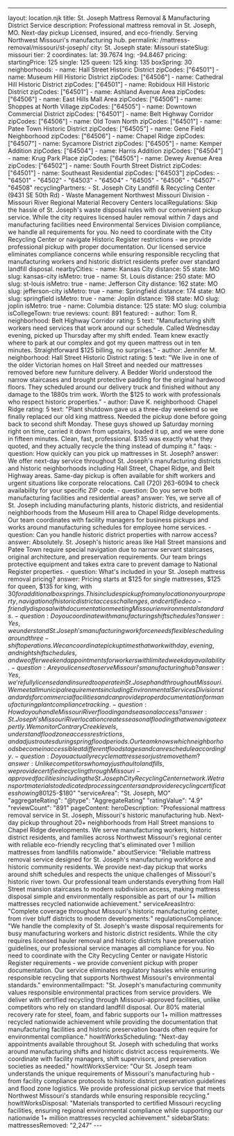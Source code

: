 ---
layout: location.njk
title: St. Joseph Mattress Removal & Manufacturing District Service
description: Professional mattress removal in St. Joseph, MO. Next-day pickup Licensed, insured, and eco-friendly. Serving Northwest Missouri's manufacturing hub.
permalink: /mattress-removal/missouri/st-joseph/
city: St. Joseph state: Missouri stateSlug: missouri tier: 2 coordinates: lat: 39.7674 lng: -94.8467 pricing: startingPrice: 125 single: 125 queen: 125 king: 135 boxSpring: 30 neighborhoods: - name: Hall Street Historic District zipCodes: ["64501"] - name: Museum Hill Historic District zipCodes: ["64506"] - name: Cathedral Hill Historic District zipCodes: ["64501"] - name: Robidoux Hill Historic District zipCodes: ["64501"] - name: Ashland Avenue Area zipCodes: ["64506"] - name: East Hills Mall Area zipCodes: ["64506"] - name: Shoppes at North Village zipCodes: ["64505"] - name: Downtown Commercial District zipCodes: ["64501"] - name: Belt Highway Corridor zipCodes: ["64506"] - name: Old Town North zipCodes: ["64501"] - name: Patee Town Historic District zipCodes: ["64505"] - name: Gene Field Neighborhood zipCodes: ["64506"] - name: Chapel Ridge zipCodes: ["64507"] - name: Sycamore District zipCodes: ["64505"] - name: Kemper Addition zipCodes: ["64504"] - name: Harris Addition zipCodes: ["64504"] - name: Krug Park Place zipCodes: ["64505"] - name: Dewey Avenue Area zipCodes: ["64502"] - name: South Fourth Street District zipCodes: ["64501"] - name: Southeast Residential zipCodes: ["64503"] zipCodes: - "64501" - "64502" - "64503" - "64504" - "64505" - "64506" - "64507" - "64508" recyclingPartners: - St. Joseph City Landfill & Recycling Center (9431 SE 50th Rd) - Waste Management Northwest Missouri Division - Missouri River Regional Material Recovery Centers localRegulations: Skip the hassle of St. Joseph's waste disposal rules with our convenient pickup service. While the city requires licensed hauler removal within 7 days and manufacturing facilities need Environmental Services Division compliance, we handle all requirements for you. No need to coordinate with the City Recycling Center or navigate Historic Register restrictions - we provide professional pickup with proper documentation. Our licensed service eliminates compliance concerns while ensuring responsible recycling that manufacturing workers and historic district residents prefer over standard landfill disposal. nearbyCities: - name: Kansas City distance: 55 state: MO slug: kansas-city isMetro: true - name: St. Louis distance: 250 state: MO slug: st-louis isMetro: true - name: Jefferson City distance: 162 state: MO slug: jefferson-city isMetro: true - name: Springfield distance: 174 state: MO slug: springfield isMetro: true - name: Joplin distance: 198 state: MO slug: joplin isMetro: true - name: Columbia distance: 125 state: MO slug: columbia isCollegeTown: true reviews: count: 891 featured: - author: Tom R. neighborhood: Belt Highway Corridor rating: 5 text: "Manufacturing shift workers need services that work around our schedule. Called Wednesday evening, picked up Thursday after my shift ended. Team knew exactly where to park at our complex and got my queen mattress out in ten minutes. Straightforward $125 billing, no surprises." - author: Jennifer M. neighborhood: Hall Street Historic District rating: 5 text: "We live in one of the older Victorian homes on Hall Street and needed our mattresses removed before new furniture delivery. A Bedder World understood the narrow staircases and brought protective padding for the original hardwood floors. They scheduled around our delivery truck and finished without any damage to the 1880s trim work. Worth the $125 to work with professionals who respect historic properties." - author: Dave K. neighborhood: Chapel Ridge rating: 5 text: "Plant shutdown gave us a three-day weekend so we finally replaced our old king mattress. Needed the pickup done before going back to second shift Monday. These guys showed up Saturday morning right on time, carried it down from upstairs, loaded it up, and we were done in fifteen minutes. Clean, fast, professional. $135 was exactly what they quoted, and they actually recycle the thing instead of dumping it." faqs: - question: How quickly can you pick up mattresses in St. Joseph? answer: We offer next-day service throughout St. Joseph's manufacturing districts and historic neighborhoods including Hall Street, Chapel Ridge, and Belt Highway areas. Same-day pickup is often available for shift workers and urgent situations like corporate relocations. Call (720) 263-6094 to check availability for your specific ZIP code. - question: Do you serve both manufacturing facilities and residential areas? answer: Yes, we serve all of St. Joseph including manufacturing plants, historic districts, and residential neighborhoods from the Museum Hill area to Chapel Ridge developments. Our team coordinates with facility managers for business pickups and works around manufacturing schedules for employee home services. - question: Can you handle historic district properties with narrow access? answer: Absolutely. St. Joseph's historic areas like Hall Street mansions and Patee Town require special navigation due to narrow servant staircases, original architecture, and preservation requirements. Our team brings protective equipment and takes extra care to prevent damage to National Register properties. - question: What's included in your St. Joseph mattress removal pricing? answer: Pricing starts at $125 for single mattresses, $125 for queen, $135 for king, with $30 for additional box springs. This includes pickup from any location on your property, navigation of historic district access challenges, and certified eco-friendly disposal with documentation meeting Missouri environmental standards. - question: Do you coordinate with manufacturing shift schedules? answer: Yes, we understand St. Joseph's manufacturing workforce needs flexible scheduling around three-shift operations. We can coordinate pickup times that work with day, evening, and night shift schedules, and we offer weekend appointments for workers with limited weekday availability. - question: Are you licensed to serve Missouri's manufacturing hub? answer: Yes, we're fully licensed and insured to operate in St. Joseph and throughout Missouri. We meet all municipal requirements including Environmental Services Division standards for commercial facilities and can provide proper documentation for manufacturing plant compliance tracking. - question: How do you handle Missouri River flooding and seasonal access? answer: St. Joseph's Missouri River location creates seasonal flooding that we navigate expertly. We monitor Contrary Creek levels, understand flood zone access restrictions, and adjust routes during spring flood periods. Our team knows which neighborhoods become inaccessible at different flood stages and can reschedule accordingly. - question: Do you actually recycle mattresses or just remove them? answer: Unlike competitors who may just haul to landfills, we provide certified recycling through Missouri-approved facilities including the St. Joseph City Recycling Center network. We transport materials to dedicated processing centers and provide recycling certificates showing 80% material recovery, supporting our 1+ million mattresses recycled nationwide while meeting the environmental standards valued by St. Joseph's manufacturing community. schema: "@context": "https://schema.org" "@type": "LocalBusiness" "name": "A Bedder World St. Joseph" "address": "@type": "PostalAddress" "addressLocality": "St. Joseph" "addressRegion": "MO" "addressCountry": "US" "geo": "@type": "GeoCoordinates" "latitude": 39.7674 "longitude": -94.8467 "telephone": "+1-720-263-6094" "url": "//mattress-removal/missouri/st-joseph/" "priceRange": "$125-$180" "serviceArea": "St. Joseph, MO" "aggregateRating": "@type": "AggregateRating" "ratingValue": "4.9" "reviewCount": "891" pageContent: heroDescription: "Professional mattress removal service in St. Joseph, Missouri's historic manufacturing hub. Next-day pickup throughout 20+ neighborhoods from Hall Street mansions to Chapel Ridge developments. We serve manufacturing workers, historic district residents, and families across Northwest Missouri's regional center with reliable eco-friendly recycling that's eliminated over 1 million mattresses from landfills nationwide." aboutService: "Reliable mattress removal service designed for St. Joseph's manufacturing workforce and historic community residents. We provide next-day pickup that works around shift schedules and respects the unique challenges of Missouri's historic river town. Our professional team understands everything from Hall Street mansion staircases to modern subdivision access, making mattress disposal simple and environmentally responsible as part of our 1+ million mattresses recycled nationwide achievement." serviceAreasIntro: "Complete coverage throughout Missouri's historic manufacturing center, from river bluff districts to modern developments:" regulationsCompliance: "We handle the complexity of St. Joseph's waste disposal requirements for busy manufacturing workers and historic district residents. While the city requires licensed hauler removal and historic districts have preservation guidelines, our professional service manages all compliance for you. No need to coordinate with the City Recycling Center or navigate Historic Register requirements - we provide convenient pickup with proper documentation. Our service eliminates regulatory hassles while ensuring responsible recycling that supports Northwest Missouri's environmental standards." environmentalImpact: "St. Joseph's manufacturing community values responsible environmental practices from service providers. We deliver with certified recycling through Missouri-approved facilities, unlike competitors who rely on standard landfill disposal. Our 80% material recovery rate for steel, foam, and fabric supports our 1+ million mattresses recycled nationwide achievement while providing the documentation that manufacturing facilities and historic preservation boards often require for environmental compliance." howItWorksScheduling: "Next-day appointments available throughout St. Joseph with scheduling that works around manufacturing shifts and historic district access requirements. We coordinate with facility managers, shift supervisors, and preservation societies as needed." howItWorksService: "Our St. Joseph team understands the unique requirements of Missouri's manufacturing hub - from facility compliance protocols to historic district preservation guidelines and flood zone logistics. We provide professional pickup service that meets Northwest Missouri's standards while ensuring responsible recycling." howItWorksDisposal: "Materials transported to certified Missouri recycling facilities, ensuring regional environmental compliance while supporting our nationwide 1+ million mattresses recycled achievement." sidebarStats: mattressesRemoved: "2,247" ---